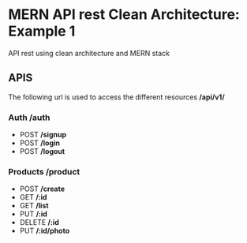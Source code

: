 # MERN  API rest Clean Architecture: Example 1
API rest using clean architecture and MERN stack

## APIS
The following url is used to access the different resources **/api/v1/**
### **Auth** /auth
- POST **/signup**
- POST **/login**
- POST **/logout**

### **Products** /product
- POST **/create**
- GET **/:id**
- GET **/list**
- PUT **/:id**
- DELETE **/:id**
- PUT **/:id/photo**
